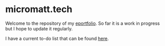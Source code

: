 # micromatt.tech
Welcome to the repository of my [eportfolio](http://mljl.tech). So far it is a work in progress but I hope to update it regularly.

I have a current to-do list that can be found [here](http://mljl.tech/beta/).

